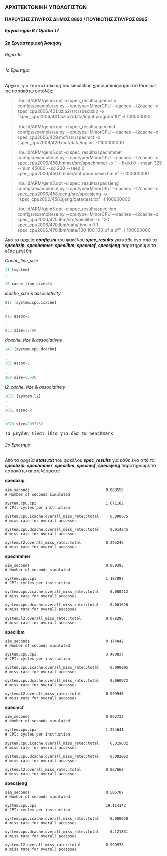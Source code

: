 ### ΑΡΧΙΤΕΚΤΟΝΙΚΗ ΥΠΟΛΟΓΙΣΤΩΝ

#### **ΠΑΡΟΥΣΗΣ ΣΤΑΥΡΟΣ ΔΗΜΟΣ 8892 / ΠΟΥΝΙΩΤΗΣ ΣΤΑΥΡΟΣ 8995**  
##### **Εργαστήριο Β / Ομάδα 17**



#### **2η Εργαστηριακή Άσκηση**

###### Βήμα 1ο
###### 1ο Ερώτημα

Αρχικά, για την κατασκευή του simulation χρησιμοποιήσαμε στο terminal τις παρακάτω εντολές:

>./build/ARM/gem5.opt -d spec_results/specbzip configs/example/se.py --cputype=MinorCPU --caches --l2cache -c spec_cpu2006/401.bzip2/src/specbzip -o
>"spec_cpu2006/401.bzip2/data/input.program 10" -I 100000000

>./build/ARM/gem5.opt -d spec_results/specmcf configs/example/se.py --cputype=MinorCPU --caches --l2cache -c spec_cpu2006/429.mcf/src/specmcf -o
>"spec_cpu2006/429.mcf/data/inp.in" -I 100000000

>./build/ARM/gem5.opt -d spec_results/spechmmer configs/example/se.py --cputype=MinorCPU --caches --l2cache -c spec_cpu2006/456.hmmer/src/spechmmer -o "--
>fixed 0 --mean 325 --num 45000 --sd 200 --seed 0
>spec_cpu2006/456.hmmer/data/bombesin.hmm" -I 100000000

>./build/ARM/gem5.opt -d spec_results/specsjeng configs/example/se.py --cputype=MinorCPU --caches --l2cache -c spec_cpu2006/458.sjeng/src/specsjeng -o
>"spec_cpu2006/458.sjeng/data/test.txt" -I 100000000

>./build/ARM/gem5.opt -d spec_results/speclibm configs/example/se.py --cputype=MinorCPU --caches --l2cache -c spec_cpu2006/470.lbm/src/speclibm -o "20
>spec_cpu2006/470.lbm/data/lbm.in 0 1
>spec_cpu2006/470.lbm/data/100_100_130_cf_a.of" -I 100000000

Από τα αρχεία ***config.ini*** του φακέλου ***spec_results*** για κάθε ένα από τα ***specbzip***, ***spechmmer***, ***speclibm***, ***specmcf***, ***specsjeng*** παρατηρούμε τα εξής μεγέθη:

*Cache_line_size*

~~~python
11 [system]
.
.
15 cache_line_size=64
~~~

*icache_size* & *associativity*

~~~python
812 [system.cpu.icache]
.
.
816 assoc=2
.
.
833 size=32768
~~~

*dcache_size* & *associativity*

~~~python
148 [system.cpu.dcache]
.
.
152 assoc=2
.
.
169 size=65536
~~~

*l2_cache_size* & *associativity*

~~~python
1057 [system.l2]
.
.
1061 assoc=8
.
.
1078 size=2097152
~~~

<pre>Τα μεγέθη είναι ίδια για όλα τα benchmark</pre>


###### 2ο Ερώτημα

Από τα αρχεία ***stats.txt*** του φακέλου ***spec_results*** για κάθε ένα από τα ***specbzip***, ***spechmmer***, ***speclibm***, ***specmcf***, ***specsjeng*** παρατηρούμε τα παρακάτω αποτελέσματα:

**specbzip**

~~~
sim_seconds                                  0.083555                       # Number of seconds simulated

system.cpu.cpi                               1.671102                       # CPI: cycles per instruction

system.cpu.icache.overall_miss_rate::total     0.000075                       # miss rate for overall accesses

system.cpu.dcache.overall_miss_rate::total     0.014245                       # miss rate for overall accesses

system.l2.overall_miss_rate::total           0.295246                       # miss rate for overall accesses
~~~

**spechmmer**

~~~
sim_seconds                                  0.059395                       # Number of seconds simulated

system.cpu.cpi                               1.187897                       # CPI: cycles per instruction

system.cpu.icache.overall_miss_rate::total     0.000212                       # miss rate for overall accesses

system.cpu.dcache.overall_miss_rate::total     0.001628                       # miss rate for overall accesses

system.l2.overall_miss_rate::total           0.078295                       # miss rate for overall accesses
~~~

**speclibm**

~~~
sim_seconds                                  0.174042                       # Number of seconds simulated

system.cpu.cpi                               3.480837                       # CPI: cycles per instruction

system.cpu.icache.overall_miss_rate::total     0.000095                       # miss rate for overall accesses

system.cpu.dcache.overall_miss_rate::total     0.060972                       # miss rate for overall accesses

system.l2.overall_miss_rate::total           0.999940                       # miss rate for overall accesses
~~~

**specmcf**

~~~
sim_seconds                                  0.062732                       # Number of seconds simulated

system.cpu.cpi                               1.254641                       # CPI: cycles per instruction

system.cpu.icache.overall_miss_rate::total     0.019032                       # miss rate for overall accesses

system.cpu.dcache.overall_miss_rate::total     0.002062                       # miss rate for overall accesses

system.l2.overall_miss_rate::total           0.067668                       # miss rate for overall accesses
~~~

**specsjeng**

~~~
sim_seconds                                  0.505707                       # Number of seconds simulated

system.cpu.cpi                               10.114142                       # CPI: cycles per instruction

system.cpu.icache.overall_miss_rate::total     0.000020                       # miss rate for overall accesses

system.cpu.dcache.overall_miss_rate::total     0.121831                       # miss rate for overall accesses

system.l2.overall_miss_rate::total           0.999978                       # miss rate for overall accesses
~~~



